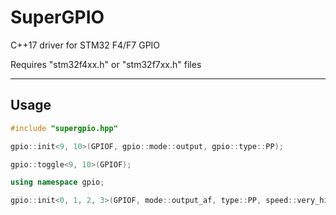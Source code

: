 # SuperGPIO

C++17 driver for STM32 F4/F7 GPIO

Requires "stm32f4xx.h" or "stm32f7xx.h" files

-------------

## Usage

```C++
#include "supergpio.hpp"

gpio::init<9, 10>(GPIOF, gpio::mode::output, gpio::type::PP);

gpio::toggle<9, 10>(GPIOF);

using namespace gpio;

gpio::init<0, 1, 2, 3>(GPIOF, mode::output_af, type::PP, speed::very_high, pupd::nopupd, af::af12);
```
